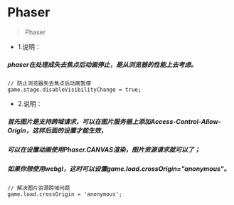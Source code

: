 # Phaser

> Phaser

* 1.说明：

##### phaser在处理成失去焦点后动画停止，是从浏览器的性能上去考虑。

```
// 防止浏览器失去焦点后动画暂停
game.stage.disableVisibilityChange = true;
```

* 2.说明：

##### 首先图片是支持跨域请求，可以在图片服务器上添加Access-Control-Allow-Origin，这样后面的设置才能生效，
##### 可以在设置动画使用Phaser.CANVAS渲染，图片资源请求就可以了；
##### 如果你想使用webgl，这时可以设置game.load.crossOrigin="anonymous"。

```
// 解决图片资源跨域问题
game.load.crossOrigin = 'anonymous';
```
